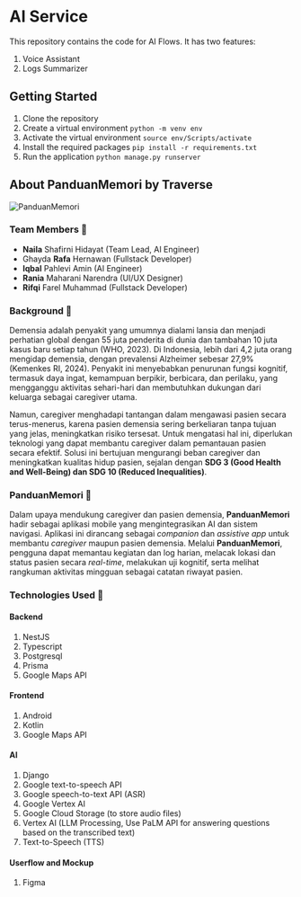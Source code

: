 # AI Service
This repository contains the code for AI Flows. It has two features:
1. Voice Assistant
2. Logs Summarizer

## Getting Started
1. Clone the repository
2. Create a virtual environment `python -m venv env`
3. Activate the virtual environment `source env/Scripts/activate`
4. Install the required packages `pip install -r requirements.txt`
5. Run the application `python manage.py runserver`

## About PanduanMemori by Traverse
![PanduanMemori](https://storage.googleapis.com/panduanmemori-cdn/assets/logo_panduanmemori.png)

### Team Members 👥
- **Naila** Shafirni Hidayat (Team Lead, AI Engineer)
- Ghayda **Rafa** Hernawan (Fullstack Developer)
- **Iqbal** Pahlevi Amin (AI Engineer)
- **Rania** Maharani Narendra (UI/UX Designer)
- **Rifqi** Farel Muhammad (Fullstack Developer)

### Background 🔎
Demensia adalah penyakit yang umumnya dialami lansia dan menjadi perhatian global dengan 55 juta penderita di dunia dan tambahan 10 juta kasus baru setiap tahun (WHO, 2023). Di Indonesia, lebih dari 4,2 juta orang mengidap demensia, dengan prevalensi Alzheimer sebesar 27,9% (Kemenkes RI, 2024). Penyakit ini menyebabkan penurunan fungsi kognitif, termasuk daya ingat, kemampuan berpikir, berbicara, dan perilaku, yang mengganggu aktivitas sehari-hari dan membutuhkan dukungan dari keluarga sebagai caregiver utama.  

Namun, caregiver menghadapi tantangan dalam mengawasi pasien secara terus-menerus, karena pasien demensia sering berkeliaran tanpa tujuan yang jelas, meningkatkan risiko tersesat. Untuk mengatasi hal ini, diperlukan teknologi yang dapat membantu caregiver dalam pemantauan pasien secara efektif. Solusi ini bertujuan mengurangi beban caregiver dan meningkatkan kualitas hidup pasien, sejalan dengan **SDG 3 (Good Health and Well-Being) dan SDG 10 (Reduced Inequalities)**.

### PanduanMemori 🧠
Dalam upaya mendukung caregiver dan pasien demensia, **PanduanMemori** hadir sebagai aplikasi mobile yang mengintegrasikan AI dan sistem navigasi. Aplikasi ini dirancang sebagai *companion* dan *assistive app* untuk membantu *caregiver* maupun pasien demensia. Melalui **PanduanMemori**, pengguna dapat memantau kegiatan dan log harian, melacak lokasi dan status pasien secara *real-time*, melakukan uji kognitif, serta melihat rangkuman aktivitas mingguan sebagai catatan riwayat pasien.

### Technologies Used 📱
#### Backend
1. NestJS
2. Typescript
3. Postgresql
4. Prisma
5. Google Maps API

#### Frontend
1. Android
2. Kotlin
3. Google Maps API

#### AI
1. Django
2. Google text-to-speech API
3. Google speech-to-text API (ASR)
4. Google Vertex AI
5. Google Cloud Storage (to store audio files)
6. Vertex AI (LLM Processing, Use PaLM API for answering questions based on the transcribed text)
7. Text-to-Speech (TTS)

#### Userflow and Mockup
1. Figma